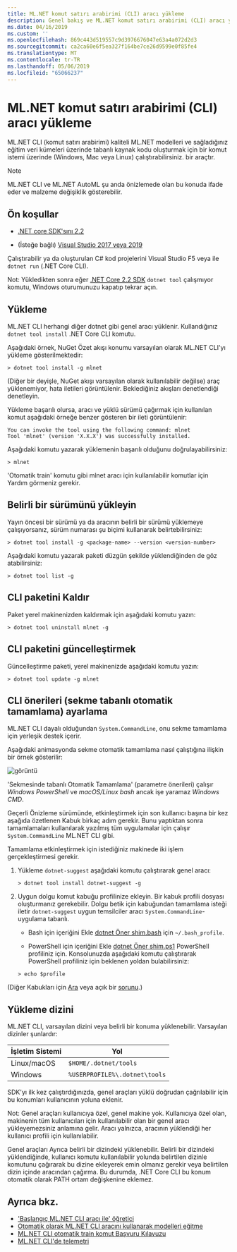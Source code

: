 ```yaml
---
title: ML.NET komut satırı arabirimi (CLI) aracı yükleme
description: Genel bakış ve ML.NET komut satırı arabirimi (CLI) aracı yükleme.
ms.date: 04/16/2019
ms.custom: ''
ms.openlocfilehash: 869c443d519557c9d3976676047e63a4a072d2d3
ms.sourcegitcommit: ca2ca60e6f5ea327f164be7ce26d9599e0f85fe4
ms.translationtype: MT
ms.contentlocale: tr-TR
ms.lasthandoff: 05/06/2019
ms.locfileid: "65066237"
---
```

# <a name="how-to-install-the-mlnet-command-line-interface-cli-tool"></a>ML.NET komut satırı arabirimi (CLI) aracı yükleme

ML.NET CLI (komut satırı arabirimi) kaliteli ML.NET modelleri ve sağladığınız eğitim veri kümeleri üzerinde tabanlı kaynak kodu oluşturmak için bir komut istemi üzerinde (Windows, Mac veya Linux) çalıştırabilirsiniz. bir araçtır.

> [!NOTE]
> ML.NET CLI ve ML.NET AutoML şu anda önizlemede olan bu konuda ifade eder ve malzeme değişiklik gösterebilir.

## <a name="pre-requisites"></a>Ön koşullar

- [.NET core SDK'sını 2.2](https://dotnet.microsoft.com/download/dotnet-core/2.2)

- (İsteğe bağlı) [Visual Studio 2017 veya 2019](https://visualstudio.microsoft.com/vs/)

Çalıştırabilir ya da oluşturulan C# kod projelerini Visual Studio F5 veya ile `dotnet run` (.NET Core CLI).

Not: Yükledikten sonra eğer [.NET Core 2.2 SDK](https://dotnet.microsoft.com/download/dotnet-core/2.2) `dotnet tool` çalışmıyor komutu, Windows oturumunuzu kapatıp tekrar açın.

## <a name="install"></a>Yükleme

ML.NET CLI herhangi diğer dotnet gibi genel aracı yüklenir. Kullandığınız `dotnet tool install` .NET Core CLI komutu. 

Aşağıdaki örnek, NuGet Özet akışı konumu varsayılan olarak ML.NET CLI'yı yükleme gösterilmektedir:

```console
> dotnet tool install -g mlnet
```

(Diğer bir deyişle, NuGet akışı varsayılan olarak kullanılabilir değilse) araç yüklenemiyor, hata iletileri görüntülenir. Beklediğiniz akışları denetlendiği denetleyin.

Yükleme başarılı olursa, aracı ve yüklü sürümü çağırmak için kullanılan komut aşağıdaki örneğe benzer gösteren bir ileti görüntülenir:

```console
You can invoke the tool using the following command: mlnet
Tool 'mlnet' (version 'X.X.X') was successfully installed.
```

Aşağıdaki komutu yazarak yüklemenin başarılı olduğunu doğrulayabilirsiniz:

```console
> mlnet
```

'Otomatik train' komutu gibi mlnet aracı için kullanılabilir komutlar için Yardım görmeniz gerekir.

## <a name="install-a-specific-release-version"></a>Belirli bir sürümünü yükleyin

Yayın öncesi bir sürümü ya da aracının belirli bir sürümü yüklemeye çalışıyorsanız, sürüm numarası şu biçimi kullanarak belirtebilirsiniz:

```console
> dotnet tool install -g <package-name> --version <version-number>
```

Aşağıdaki komutu yazarak paketi düzgün şekilde yüklendiğinden de göz atabilirsiniz:

```console
> dotnet tool list -g
```

## <a name="uninstall-the-cli-package"></a>CLI paketini Kaldır

Paket yerel makinenizden kaldırmak için aşağıdaki komutu yazın:

```console
> dotnet tool uninstall mlnet -g
```

## <a name="update-the-cli-package"></a>CLI paketini güncelleştirmek

Güncelleştirme paketi, yerel makinenizde aşağıdaki komutu yazın:

```console
> dotnet tool update -g mlnet
```

## <a name="set-up-cli-suggestions-tab-based-auto-completion"></a>CLI önerileri (sekme tabanlı otomatik tamamlama) ayarlama

ML.NET CLI dayalı olduğundan `System.CommandLine`, onu sekme tamamlama için yerleşik destek içerir.

Aşağıdaki animasyonda sekme otomatik tamamlama nasıl çalıştığına ilişkin bir örnek gösterilir:

![görüntü](./media/cli-tab-completion.gif)

'Sekmesinde tabanlı Otomatik Tamamlama' (parametre önerileri) çalışır *Windows PowerShell* ve *macOS/Linux bash* ancak işe yaramaz *Windows CMD*.

Geçerli Önizleme sürümünde, etkinleştirmek için son kullanıcı başına bir kez aşağıda özetlenen Kabuk birkaç adım gerekir. Bunu yaptıktan sonra tamamlamaları kullanılarak yazılmış tüm uygulamalar için çalışır `System.CommandLine` ML.NET CLI gibi.

Tamamlama etkinleştirmek için istediğiniz makinede iki işlem gerçekleştirmesi gerekir.

1. Yükleme `dotnet-suggest` aşağıdaki komutu çalıştırarak genel aracı:

    ```console
    > dotnet tool install dotnet-suggest -g
    ```

2. Uygun dolgu komut kabuğu profilinize ekleyin. Bir kabuk profili dosyası oluşturmanız gerekebilir. Dolgu betik için kabuğundan tamamlama isteği iletir `dotnet-suggest` uygun temsilciler aracı `System.CommandLine`-uygulama tabanlı.

    * Bash için içeriğini Ekle [dotnet Öner shim.bash](https://github.com/dotnet/System.CommandLine/blob/master/src/System.CommandLine.Suggest/dotnet-suggest-shim.bash) için `~/.bash_profile`.

    * PowerShell için içeriğini Ekle [dotnet Öner shim.ps1](https://github.com/dotnet/System.CommandLine/blob/master/src/System.CommandLine.Suggest/dotnet-suggest-shim.ps1) PowerShell profiliniz için. Konsolunuzda aşağıdaki komutu çalıştırarak PowerShell profiliniz için beklenen yoldan bulabilirsiniz:

    ```console
    > echo $profile
    ``` 

(Diğer Kabukları için [Ara](https://github.com/dotnet/System.CommandLine/issues?q=is%3Aissue+is%3Aopen+label%3A%22shell+suggestion%22) veya açık bir [sorunu](https://github.com/dotnet/System.CommandLine/issues).)

## <a name="installation-directory"></a>Yükleme dizini

ML.NET CLI, varsayılan dizini veya belirli bir konuma yüklenebilir. Varsayılan dizinler şunlardır:

| İşletim Sistemi          | Yol                          |
|-------------|-------------------------------|
| Linux/macOS | `$HOME/.dotnet/tools`         |
| Windows     | `%USERPROFILE%\.dotnet\tools` |

SDK'yı ilk kez çalıştırdığınızda, genel araçları yüklü doğrudan çağrılabilir için bu konumları kullanıcının yoluna eklenir.

Not: Genel araçları kullanıcıya özel, genel makine yok. Kullanıcıya özel olan, makinenin tüm kullanıcıları için kullanılabilir olan bir genel aracı yükleyemezsiniz anlamına gelir. Aracı yalnızca, aracının yüklendiği her kullanıcı profili için kullanılabilir.

Genel araçları Ayrıca belirli bir dizindeki yüklenebilir. Belirli bir dizindeki yüklendiğinde, kullanıcı komutu kullanılabilir yolunda belirtilen dizinle komutunu çağırarak bu dizine ekleyerek emin olmanız gerekir veya belirtilen dizin içinde aracından çağırma.
Bu durumda, .NET Core CLI bu konum otomatik olarak PATH ortam değişkenine eklemez.

## <a name="see-also"></a>Ayrıca bkz.

- ['Başlangıç ML.NET CLI aracı ile' öğretici](../tutorials/mlnet-cli.md)
- [Otomatik olarak ML.NET CLI aracını kullanarak modelleri eğitme](../automate-training-with-cli.md)
- [ML.NET CLI otomatik train komut Başvuru Kılavuzu](../reference/ml-net-cli-reference.md) 
- [ML.NET CLI'de telemetri](../resources/ml-net-cli-telemetry.md)
